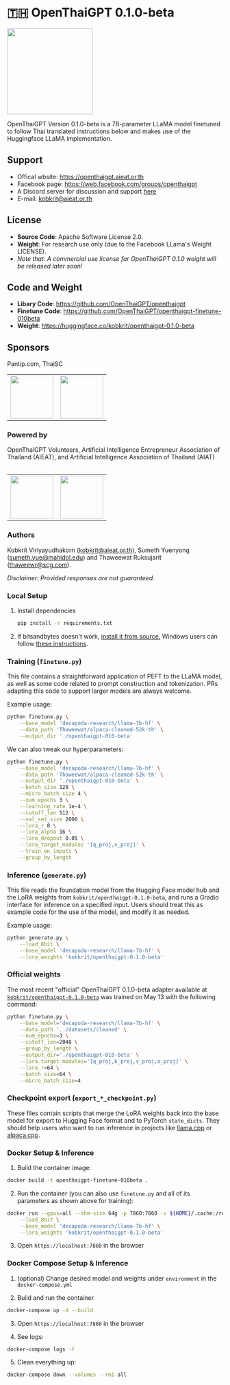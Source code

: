# 🇹🇭 OpenThaiGPT 0.1.0-beta
<img src="https://1173516064-files.gitbook.io/~/files/v0/b/gitbook-x-prod.appspot.com/o/spaces%2FvvbWvIIe82Iv1yHaDBC5%2Fuploads%2Fb8eiMDaqiEQL6ahbAY0h%2Fimage.png?alt=media&token=6fce78fd-2cca-4c0a-9648-bd5518e644ce
https://openthaigpt.aieat.or.th/" width="200px">

OpenThaiGPT Version 0.1.0-beta is a 7B-parameter LLaMA model finetuned to follow Thai translated instructions below and makes use of the Huggingface LLaMA implementation. 

## Support
- Offical wbsite: https://openthaigpt.aieat.or.th
- Facebook page: https://web.facebook.com/groups/openthaigpt
- A Discord server for discussion and support [here](https://discord.gg/rUTp6dfVUF)
- E-mail: kobkrit@aieat.or.th

## License
- **Source Code**: Apache Software License 2.0.<br>
- **Weight**: For research use only (due to the Facebook LLama's Weight LICENSE).<br>
- <i>Note that: A commercial use license for OpenThaiGPT 0.1.0 weight will be released later soon!</i>

## Code and Weight

- **Libary Code**: https://github.com/OpenThaiGPT/openthaigpt<br>
- **Finetune Code**: https://github.com/OpenThaiGPT/openthaigpt-finetune-010beta<br>
- **Weight**: https://huggingface.co/kobkrit/openthaigpt-0.1.0-beta

## Sponsors
Pantip.com, ThaiSC<br>
<table>
<tr><td>
<img src="https://1173516064-files.gitbook.io/~/files/v0/b/gitbook-x-prod.appspot.com/o/spaces%2FvvbWvIIe82Iv1yHaDBC5%2Fuploads%2FiWjRxBQgo0HUDcpZKf6A%2Fimage.png?alt=media&token=4fef4517-0b4d-46d6-a5e3-25c30c8137a6" width="100px"></td><td>
<img src="https://1173516064-files.gitbook.io/~/files/v0/b/gitbook-x-prod.appspot.com/o/spaces%2FvvbWvIIe82Iv1yHaDBC5%2Fuploads%2Ft96uNUI71mAFwkXUtxQt%2Fimage.png?alt=media&token=f8057c0c-5c5f-41ac-bb4b-ad02ee3d4dc2" width="100px"></td>
</tr><table>

### Powered by
OpenThaiGPT Volunteers, Artificial Intelligence Entrepreneur Association of Thailand (AIEAT), and Artificial Intelligence Association of Thailand (AIAT)

<table>
<tr>
<td>
<img src="https://1173516064-files.gitbook.io/~/files/v0/b/gitbook-x-prod.appspot.com/o/spaces%2FvvbWvIIe82Iv1yHaDBC5%2Fuploads%2F6yWPXxdoW76a4UBsM8lw%2Fimage.png?alt=media&token=1006ee8e-5327-4bc0-b9a9-a02e93b0c032" width="100px"></td><td><img src="https://1173516064-files.gitbook.io/~/files/v0/b/gitbook-x-prod.appspot.com/o/spaces%2FvvbWvIIe82Iv1yHaDBC5%2Fuploads%2FBwsmSovEIhW9AEOlHTFU%2Fimage.png?alt=media&token=5b550289-e9e2-44b3-bb8f-d3057d74f247" width="100px"></td></tr><table>

### Authors
Kobkrit Viriyayudhakorn (kobkrit@aieat.or.th), Sumeth Yuenyong (sumeth.yue@mahidol.edu) and Thaweewat Ruksujarit (thaweewr@scg.com).

<i>Disclaimer: Provided responses are not guaranteed.</i>

### Local Setup

1. Install dependencies

   ```bash
   pip install -r requirements.txt
   ```

1. If bitsandbytes doesn't work, [install it from source.](https://github.com/TimDettmers/bitsandbytes/blob/main/compile_from_source.md) Windows users can follow [these instructions](https://github.com/tloen/alpaca-lora/issues/17).

### Training (`finetune.py`)

This file contains a straightforward application of PEFT to the LLaMA model,
as well as some code related to prompt construction and tokenization.
PRs adapting this code to support larger models are always welcome.

Example usage:

```bash
python finetune.py \
    --base_model 'decapoda-research/llama-7b-hf' \
    --data_path 'Thaweewat/alpaca-cleaned-52k-th' \
    --output_dir './openthaigpt-010-beta'
```

We can also tweak our hyperparameters:

```bash
python finetune.py \
    --base_model 'decapoda-research/llama-7b-hf' \
    --data_path 'Thaweewat/alpaca-cleaned-52k-th' \
    --output_dir './openthaigpt-010-beta' \
    --batch_size 128 \
    --micro_batch_size 4 \
    --num_epochs 3 \
    --learning_rate 1e-4 \
    --cutoff_len 512 \
    --val_set_size 2000 \
    --lora_r 8 \
    --lora_alpha 16 \
    --lora_dropout 0.05 \
    --lora_target_modules '[q_proj,v_proj]' \
    --train_on_inputs \
    --group_by_length
```

### Inference (`generate.py`)

This file reads the foundation model from the Hugging Face model hub and the LoRA weights from `kobkrit/openthaigpt-0.1.0-beta`, and runs a Gradio interface for inference on a specified input. Users should treat this as example code for the use of the model, and modify it as needed.

Example usage:

```bash
python generate.py \
    --load_8bit \
    --base_model 'decapoda-research/llama-7b-hf' \
    --lora_weights 'kobkrit/openthaigpt-0.1.0-beta'
```

### Official weights

The most recent "official" OpenThaiGPT 0.1.0-beta adapter available at [`kobkrit/openthaigpt-0.1.0-beta`](https://huggingface.co/kobkrit/openthaigpt-0.1.0-beta) was trained on May 13 with the following command:

```bash
python finetune.py \
    --base_model='decapoda-research/llama-7b-hf' \
    --data_path '../datasets/cleaned' \
    --num_epochs=3 \
    --cutoff_len=2048 \
    --group_by_length \
    --output_dir='./openthaigpt-010-beta' \
    --lora_target_modules='[q_proj,k_proj,v_proj,o_proj]' \
    --lora_r=64 \
    --batch_size=64 \
    --micro_batch_size=4
```

### Checkpoint export (`export_*_checkpoint.py`)

These files contain scripts that merge the LoRA weights back into the base model
for export to Hugging Face format and to PyTorch `state_dicts`.
They should help users
who want to run inference in projects like [llama.cpp](https://github.com/ggerganov/llama.cpp)
or [alpaca.cpp](https://github.com/antimatter15/alpaca.cpp).

### Docker Setup & Inference

1. Build the container image:

```bash
docker build -t openthaigpt-finetune-010beta .
```

2. Run the container (you can also use `finetune.py` and all of its parameters as shown above for training):

```bash
docker run --gpus=all --shm-size 64g -p 7860:7860 -v ${HOME}/.cache:/root/.cache --rm openthaigpt-finetune-010beta generate.py \
    --load_8bit \
    --base_model 'decapoda-research/llama-7b-hf' \
    --lora_weights 'kobkrit/openthaigpt-0.1.0-beta'
```

3. Open `https://localhost:7860` in the browser

### Docker Compose Setup & Inference

1. (optional) Change desired model and weights under `environment` in the `docker-compose.yml`

2. Build and run the container

```bash
docker-compose up -d --build
```

3. Open `https://localhost:7860` in the browser

4. See logs:

```bash
docker-compose logs -f
```

5. Clean everything up:

```bash
docker-compose down --volumes --rmi all
```


